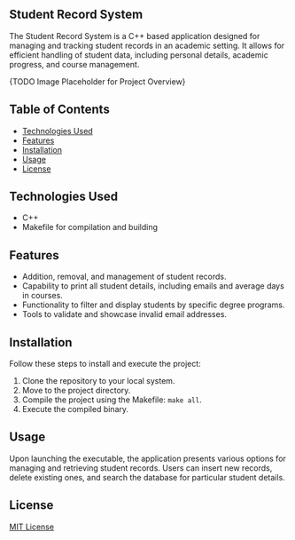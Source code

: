 ## Student Record System

The Student Record System is a C++ based application designed for managing and tracking student records in an academic setting. It allows for efficient handling of student data, including personal details, academic progress, and course management.

{TODO Image  Placeholder for Project Overview}

## Table of Contents
- [Technologies Used](#technologies-used)
- [Features](#features)
- [Installation](#installation)
- [Usage](#usage)
- [License](#license)

## Technologies Used
- C++
- Makefile for compilation and building

## Features
- Addition, removal, and management of student records.
- Capability to print all student details, including emails and average days in courses.
- Functionality to filter and display students by specific degree programs.
- Tools to validate and showcase invalid email addresses.

## Installation
Follow these steps to install and execute the project:
1. Clone the repository to your local system.
2. Move to the project directory.
3. Compile the project using the Makefile: `make all`.
4. Execute the compiled binary.

## Usage
Upon launching the executable, the application presents various options for managing and retrieving student records. Users can insert new records, delete existing ones, and search the database for particular student details.

## License
[MIT License](LICENSE)
